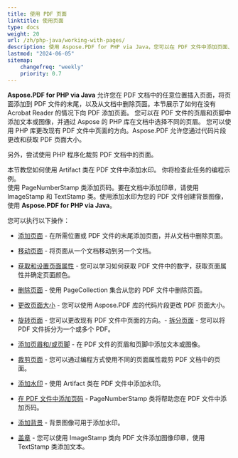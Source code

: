 ```yaml
---
title: 使用 PDF 页面
linktitle: 使用页面
type: docs
weight: 20
url: /zh/php-java/working-with-pages/
description: 使用 Aspose.PDF for PHP via Java，您可以在 PDF 文件中添加页面、添加页眉和页脚、添加水印。本节为您详细解释此主题。
lastmod: "2024-06-05"
sitemap:
    changefreq: "weekly"
    priority: 0.7
---
```


**Aspose.PDF for PHP via Java** 允许您在 PDF 文档中的任意位置插入页面，将页面添加到 PDF 文件的末尾，以及从文档中删除页面。本节展示了如何在没有 Acrobat Reader 的情况下向 PDF 添加页面。
您可以在 PDF 文件的页眉和页脚中添加文本或图像，并通过 Aspose 的 PHP 库在文档中选择不同的页眉。
您可以使用 PHP 库更改现有 PDF 文件中页面的方向。Aspose.PDF 允许您通过代码片段更改和获取 PDF 页面大小。

另外，尝试使用 PHP 程序化裁剪 PDF 文档中的页面。

本节教您如何使用 Artifact 类在 PDF 文件中添加水印。
 你将检查此任务的编程示例。  
使用 PageNumberStamp 类添加页码。要在文档中添加印章，请使用 ImageStamp 和 TextStamp 类。使用添加水印为您的 PDF 文件创建背景图像，使用 **Aspose.PDF for PHP via Java**。

您可以执行以下操作：

- [添加页面](/pdf/zh/php-java/add-pages/) - 在所需位置或 PDF 文件的末尾添加页面，并从文档中删除页面。
- [移动页面](/pdf/zh/php-java/move-pages/) - 将页面从一个文档移动到另一个文档。
- [获取和设置页面属性](/pdf/zh/php-java/get-and-set-page-properties/) - 您可以学习如何获取 PDF 文件中的数字，获取页面属性并确定页面颜色。
- [删除页面](/pdf/zh/php-java/delete-pages/) - 使用 PageCollection 集合从您的 PDF 文件中删除页面。
- [更改页面大小](/pdf/zh/php-java/change-page-size) - 您可以使用 Aspose.PDF 库的代码片段更改 PDF 页面大小。

- [旋转页面](/pdf/zh/php-java/rotate-pages/) - 您可以更改现有 PDF 文件中页面的方向。- [拆分页面](/pdf/zh/php-java/split-document/) - 您可以将 PDF 文件拆分为一个或多个 PDF。
- [添加页眉和/或页脚](/pdf/zh/php-java/add-headers-and-footers-of-pdf-file/) - 在 PDF 文件的页眉和页脚中添加文本或图像。
- [裁剪页面](/pdf/zh/php-java/crop-pages/) - 您可以通过编程方式使用不同的页面属性裁剪 PDF 文档中的页面。
- [添加水印](/pdf/zh/php-java/add-watermarks/) - 使用 Artifact 类在 PDF 文件中添加水印。
- [在 PDF 文件中添加页码](/pdf/zh/php-java/add-page-number/) - PageNumberStamp 类将帮助您在 PDF 文件中添加页码。
- [添加背景](/pdf/zh/php-java/add-backgrounds/) - 背景图像可用于添加水印。
- [盖章](/pdf/zh/php-java/stamping/) - 您可以使用 ImageStamp 类向 PDF 文件添加图像印章，使用 TextStamp 类添加文本。